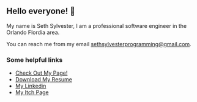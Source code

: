## Hello everyone! 👋
My name is Seth Sylvester, I am a professional software engineer in the Orlando Flordia area. 

You can reach me from my email sethsylvesterprogramming@gmail.com.

### Some helpful links

* [Check Out My Page!](https://sethsylvester.github.io/)
* [Download My Resume](https://github.com/SethSylvester/SethSylvester.github.io/raw/main/Resume.pdf)
* [My Linkedin](https://www.linkedin.com/in/seth-sylvester/)
* [My Itch Page](https://sethsylvester.itch.io/)

<!--
**SethSylvester/SethSylvester** is a ✨ _special_ ✨ repository because its `README.md` (this file) appears on your GitHub profile.

Here are some ideas to get you started:

- 🔭 I’m currently working on ...
- 🌱 I’m currently learning ...
- 👯 I’m looking to collaborate on ...
- 🤔 I’m looking for help with ...
- 💬 Ask me about ...
- 📫 How to reach me: ...
- 😄 Pronouns: ...
- ⚡ Fun fact: ...
-->

